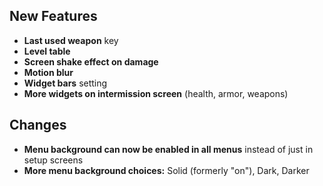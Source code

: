 ## New Features

- **Last used weapon** key
- **Level table**
- **Screen shake effect on damage**
- **Motion blur**
- **Widget bars** setting
- **More widgets on intermission screen** (health, armor, weapons)

## Changes

- **Menu background can now be enabled in all menus** instead of just in setup screens
- **More menu background choices:** Solid (formerly "on"), Dark, Darker
